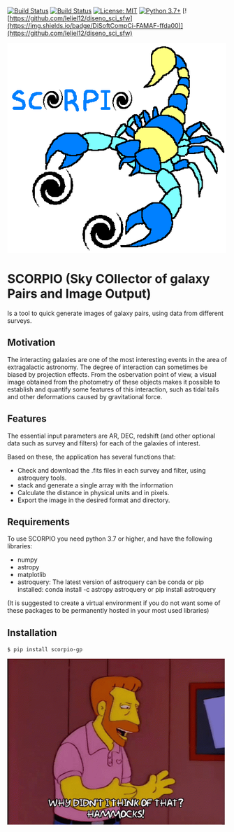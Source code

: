 [![Build Status](https://travis-ci.com/josegit88/SCORPIO.svg?branch=master)](https://travis-ci.com/josegit88/SCORPIO)
[![Build Status](https://readthedocs.org/projects/scorpio-rdd/badge/?version=latest)](https://scorpio-rdd.readthedocs.io/en/latest/?badge=latest)
[![License: MIT](https://img.shields.io/badge/License-MIT-blue.svg)](https://opensource.org/licenses/MIT)
[![Python 3.7+](https://img.shields.io/badge/python-3.7+-blue.svg)](https://www.python.org/downloads/release/python-370/)
[![https://github.com/leliel12/diseno_sci_sfw](https://img.shields.io/badge/DiSoftCompCi-FAMAF-ffda00)](https://github.com/leliel12/diseno_sci_sfw)

![quick tool to generate images of astrophysical objects](https://raw.githubusercontent.com/josegit88/SCORPIO/master/docs/source/_static/scorpio_logo.png)

# SCORPIO (Sky COllector of galaxy Pairs and Image Output)
Is a tool to quick generate images of galaxy pairs, using data from different surveys.

## Motivation
The interacting galaxies are one of the most interesting events in the area of extragalactic astronomy. The degree of interaction can sometimes be biased by projection effects. From the osbervation point of view, a visual image obtained from the photometry of these objects makes it possible to establish and quantify some features of this interaction, such as tidal tails and other deformations caused by gravitational force.

## Features
The essential input parameters are AR, DEC, redshift (and other optional data such as survey and filters) for each of the galaxies of interest.

Based on these, the application has several functions that:
- Check and download the .fits files in each survey and filter, using astroquery tools.
- stack and generate a single array with the information
- Calculate the distance in physical units and in pixels.
- Export the image in the desired format and directory.

## Requirements
To use SCORPIO you need python 3.7 or higher, and have the following libraries:
- numpy
- astropy
- matplotlib
- astroquery:
  The latest version of astroquery can be conda or pip installed:
  conda install -c astropy astroquery
  or pip install astroquery

(It is suggested to create a virtual environment if you do not want some of these packages to be permanently hosted in your most used libraries)


## Installation

    $ pip install scorpio-gp

![quick tool to generate images of astrophysical objects](https://raw.githubusercontent.com/josegit88/SCORPIO/master/docs/source/_static/tenor.gif)
